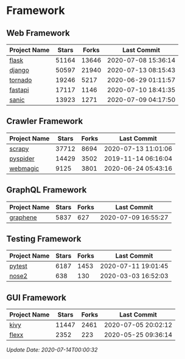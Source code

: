 # Framework

## Web Framework

| Project Name | Stars | Forks | Last Commit |
| ------------ | ----- | ----- | ----------- |
| [flask](https://github.com/pallets/flask) | 51164 | 13646 | 2020-07-08 15:36:14 |
| [django](https://github.com/django/django) | 50597 | 21940 | 2020-07-13 08:15:43 |
| [tornado](https://github.com/tornadoweb/tornado) | 19246 | 5217 | 2020-06-29 01:11:57 |
| [fastapi](https://github.com/tiangolo/fastapi) | 17117 | 1146 | 2020-07-10 18:41:35 |
| [sanic](https://github.com/huge-success/sanic) | 13923 | 1271 | 2020-07-09 04:17:50 |

## Crawler Framework

| Project Name | Stars | Forks | Last Commit |
| ------------ | ----- | ----- | ----------- |
| [scrapy](https://github.com/scrapy/scrapy) | 37712 | 8694 | 2020-07-13 11:01:06 |
| [pyspider](https://github.com/binux/pyspider) | 14429 | 3502 | 2019-11-14 06:16:04 |
| [webmagic](https://github.com/code4craft/webmagic) | 9125 | 3801 | 2020-06-24 05:43:16 |

## GraphQL Framework

| Project Name | Stars | Forks | Last Commit |
| ------------ | ----- | ----- | ----------- |
| [graphene](https://github.com/graphql-python/graphene) | 5837 | 627 | 2020-07-09 16:55:27 |

## Testing Framework

| Project Name | Stars | Forks | Last Commit |
| ------------ | ----- | ----- | ----------- |
| [pytest](https://github.com/pytest-dev/pytest) | 6187 | 1453 | 2020-07-11 19:01:45 |
| [nose2](https://github.com/nose-devs/nose2) | 638 | 130 | 2020-03-03 16:52:03 |

## GUI Framework

| Project Name | Stars | Forks | Last Commit |
| ------------ | ----- | ----- | ----------- |
| [kivy](https://github.com/kivy/kivy) | 11447 | 2461 | 2020-07-05 20:02:12 |
| [flexx](https://github.com/flexxui/flexx) | 2352 | 223 | 2020-05-25 09:36:14 |

*Update Date: 2020-07-14T00:00:32*